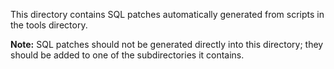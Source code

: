 This directory contains SQL patches automatically generated from scripts in the 
tools directory. 

**Note:** SQL patches should not be generated directly into this directory;
they should be added to one of the subdirectories it contains.
